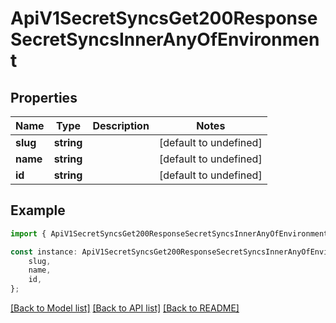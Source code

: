 # ApiV1SecretSyncsGet200ResponseSecretSyncsInnerAnyOfEnvironment


## Properties

Name | Type | Description | Notes
------------ | ------------- | ------------- | -------------
**slug** | **string** |  | [default to undefined]
**name** | **string** |  | [default to undefined]
**id** | **string** |  | [default to undefined]

## Example

```typescript
import { ApiV1SecretSyncsGet200ResponseSecretSyncsInnerAnyOfEnvironment } from './api';

const instance: ApiV1SecretSyncsGet200ResponseSecretSyncsInnerAnyOfEnvironment = {
    slug,
    name,
    id,
};
```

[[Back to Model list]](../README.md#documentation-for-models) [[Back to API list]](../README.md#documentation-for-api-endpoints) [[Back to README]](../README.md)
